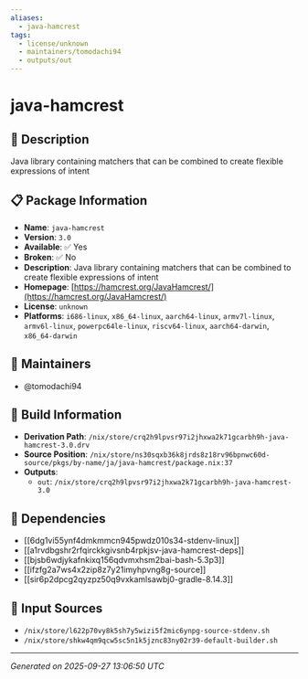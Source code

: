 ```yaml
---
aliases:
  - java-hamcrest
tags:
  - license/unknown
  - maintainers/tomodachi94
  - outputs/out
---
```


# java-hamcrest

## 📝 Description

Java library containing matchers that can be combined to create flexible expressions of intent

## 📋 Package Information

- **Name**: `java-hamcrest`
- **Version**: `3.0`
- **Available**: ✅ Yes
- **Broken**: ✅ No
- **Description**: Java library containing matchers that can be combined to create flexible expressions of intent
- **Homepage**: [https://hamcrest.org/JavaHamcrest/](https://hamcrest.org/JavaHamcrest/)
- **License**: `unknown`
- **Platforms**: `i686-linux`, `x86_64-linux`, `aarch64-linux`, `armv7l-linux`, `armv6l-linux`, `powerpc64le-linux`, `riscv64-linux`, `aarch64-darwin`, `x86_64-darwin`
## 👥 Maintainers

- @tomodachi94


## 🔧 Build Information

- **Derivation Path**: `/nix/store/crq2h9lpvsr97i2jhxwa2k71gcarbh9h-java-hamcrest-3.0.drv`
- **Source Position**: `/nix/store/ns30sqxb36k8jrds8z18rv96bpnwc60d-source/pkgs/by-name/ja/java-hamcrest/package.nix:37`
- **Outputs**:
  - `out`:  `/nix/store/crq2h9lpvsr97i2jhxwa2k71gcarbh9h-java-hamcrest-3.0`

## 🔗 Dependencies

- [[6dg1vi55ynf4dmkmmcn945pwdz010s34-stdenv-linux]]
- [[a1rvdbgshr2rfqirckkgivsnb4rpkjsv-java-hamcrest-deps]]
- [[bjsb6wdjykafnkixq156qdvmxhsm2bai-bash-5.3p3]]
- [[ifzfg2a7ws4x2zip8z7y21imyhpvng8g-source]]
- [[sir6p2dpcg2qyzpz50q9vxkamlsawbj0-gradle-8.14.3]]

## 📁 Input Sources

- `/nix/store/l622p70vy8k5sh7y5wizi5f2mic6ynpg-source-stdenv.sh`
- `/nix/store/shkw4qm9qcw5sc5n1k5jznc83ny02r39-default-builder.sh`

---
*Generated on 2025-09-27 13:06:50 UTC*
